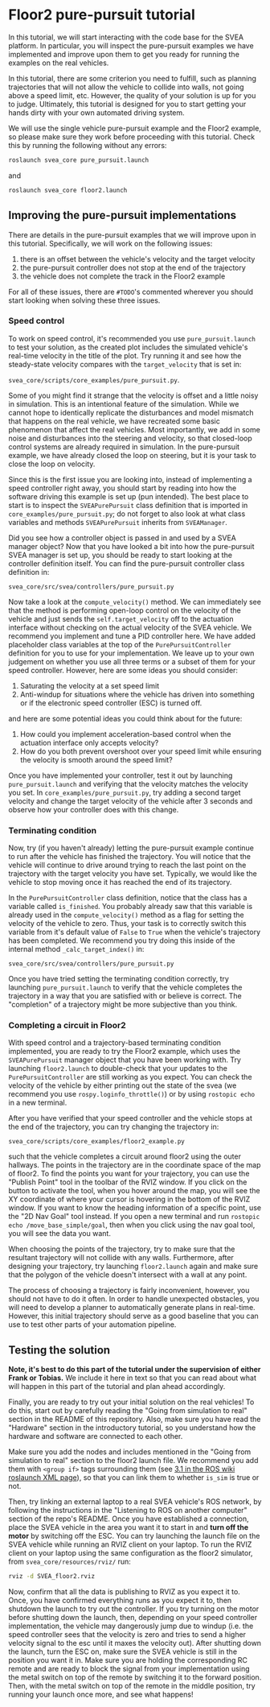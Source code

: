 # Floor2 pure-pursuit tutorial

In this tutorial, we will start interacting with the code base for the SVEA
platform. In particular, you will inspect the pure-pursuit examples we have
implemented and improve upon them to get you ready for running the examples on
the real vehicles.

In this tutorial, there are some criterion you need to fulfill, such as planning
trajectories that will not allow the vehicle to collide into walls, not going
above a speed limit, etc. However, the quality of your solution is up for you to
judge. Ultimately, this tutorial is designed for you to start getting your hands
dirty with your own automated driving system.

We will use the single vehicle pure-pursuit example and the Floor2 example, so
please make sure they work before proceeding with this tutorial. Check this by
running the following without any errors:

```bash
roslaunch svea_core pure_pursuit.launch
```

and

```bash
roslaunch svea_core floor2.launch
```

## Improving the pure-pursuit implementations

There are details in the pure-pursuit examples that we will improve upon in this
tutorial. Specifically, we will work on the following issues:

1. there is an offset between the vehicle's velocity and the target velocity
2. the pure-pursuit controller does not stop at the end of the trajectory
3. the vehicle does not complete the track in the Floor2 example

For all of these issues, there are `#TODO`'s commented wherever you should start
looking when solving these three issues.

### Speed control

To work on speed control, it's recommended you use `pure_pursuit.launch` to test
your solution, as the created plot includes the simulated vehicle's real-time
velocity in the title of the plot. Try running it and see how the steady-state
velocity compares with the `target_velocity` that is set in:

`svea_core/scripts/core_examples/pure_pursuit.py`.

Some of you might find it strange that the velocity is offset and a little noisy
in simulation. This is an intentional feature of the simulation. While we cannot
hope to identically replicate the disturbances and model mismatch that happens
on the real vehicle, we have recreated some basic phenomenon that affect the
real vehicles. Most importantly, we add in some noise and disturbances into the
steering and velocity, so that closed-loop control systems are already required
in simulation. In the pure-pursuit example, we have already closed the loop on
steering, but it is your task to close the loop on velocity.

Since this is the first issue you are looking into, instead of implementing a
speed controller right away, you should start by reading into how the software
driving this example is set up (pun intended). The best place to start is to
inspect the `SVEAPurePursuit` class definition that is imported in
`core_examples/pure_pursuit.py`; do not forget to also look at what class
variables and methods `SVEAPurePursuit` inherits from `SVEAManager`.

Did you see how a controller object is passed in and used by a SVEA manager
object? Now that you have looked a bit into how the pure-pursuit SVEA manager is
set up, you should be ready to start looking at the controller definition
itself. You can find the pure-pursuit controller class definition in:

`svea_core/src/svea/controllers/pure_pursuit.py`

Now take a look at the `compute_velocity()` method. We can immediately see that
the method is performing open-loop control on the velocity of the vehicle and
just sends the `self.target_velocity` off to the actuation interface without
checking on the actual velocity of the SVEA vehicle. We recommend you implement
and tune a PID controller here. We have added placeholder class variables at the
top of the `PurePursuitController` definition for you to use for your
implementation. We leave up to your own judgement on whether you use all three
terms or a subset of them for your speed controller. However, here are some
ideas you should consider:
1. Saturating the velocity at a set speed limit
2. Anti-windup for situations where the vehicle has driven into something or if
   the electronic speed controller (ESC) is turned off.

and here are some potential ideas you could think about for the future:
1. How could you implement acceleration-based control when the actuation
   interface only accepts velocity?
2. How do you both prevent overshoot over your speed limit while ensuring the
   velocity is smooth around the speed limit?

Once you have implemented your controller, test it out by launching
`pure_pursuit.launch` and verifying that the velocity matches the velocity you
set. In `core_examples/pure_pursuit.py`, try adding a second target velocity and
change the target velocity of the vehicle after 3 seconds and observe how your
controller does with this change.

### Terminating condition

Now, try (if you haven't already) letting the pure-pursuit example continue to
run after the vehicle has finished the trajectory. You will notice that the
vehicle will continue to drive around trying to reach the last point on the
trajectory with the target velocity you have set. Typically, we would like the
vehicle to stop moving once it has reached the end of its trajectory.

In the `PurePursuitController` class definition, notice that the class has a
variable called `is_finished`. You probably already saw that this variable is
already used in the `compute_velocity()` method as a flag for setting the
velocity of the vehicle to zero. Thus, your task is to correctly switch this
variable from it's default value of `False` to `True` when the vehicle's
trajectory has been completed. We recommend you try doing this inside of the
internal method `_calc_target_index()` in:

`svea_core/src/svea/controllers/pure_pursuit.py`

Once you have tried setting the terminating condition correctly, try launching
`pure_pursuit.launch` to verify that the vehicle completes the trajectory in a
way that you are satisfied with or believe is correct. The "completion" of a
trajectory might be more subjective than you think.

### Completing a circuit in Floor2

With speed control and a trajectory-based terminating condition implemented, you
are ready to try the Floor2 example, which uses the `SVEAPurePursuit` manager
object that you have been working with. Try launching `floor2.launch` to
double-check that your updates to the `PurePursuitController` are still working
as you expect. You can check the velocity of the vehicle by either printing out
the state of the svea (we recommend you use `rospy.loginfo_throttle()`) or by
using `rostopic echo` in a new terminal.

After you have verified that your speed controller and the vehicle stops at the
end of the trajectory, you can try changing the trajectory in:

`svea_core/scripts/core_examples/floor2_example.py`

such that the vehicle completes a circuit around floor2 using the outer
hallways. The points in the trajectory are in the coordinate space of the map of
floor2. To find the points you want for your trajectory, you can use the
"Publish Point" tool in the toolbar of the RVIZ window. If you click on the
button to activate the tool, when you hover around the map, you will see the XY
coordinate of where your cursor is hovering in the bottom of the RVIZ window. If
you want to know the heading information of a specific point, use the "2D Nav
Goal" tool instead. If you open a new terminal and run `rostopic echo
/move_base_simple/goal`, then when you click using the nav goal tool, you will
see the data you want.

When choosing the points of the trajectory, try to make sure that the resultant
trajectory will not collide with any walls. Furthermore, after designing your
trajectory, try launching `floor2.launch` again and make sure that the polygon
of the vehicle doesn't intersect with a wall at any point.

The process of choosing a trajectory is fairly inconvenient, however, you should
not have to do it often. In order to handle unexpected obstacles, you will need
to develop a planner to automatically generate plans in real-time. However, this
initial trajectory should serve as a good baseline that you can use to test
other parts of your automation pipeline.

## Testing the solution

**Note, it's best to do this part of the tutorial under the supervision of
either Frank or Tobias.** We include it here in text so that you can read about
what will happen in this part of the tutorial and plan ahead accordingly.

Finally, you are ready to try out your initial solution on the real vehicles! To
do this, start out by carefully reading the "Going from simulation to real"
section in the README of this repository. Also, make sure you have read the
"Hardware" section in the introductory tutorial, so you understand how the
hardware and software are connected to each other.

Make sure you add the nodes and includes mentioned in the "Going from simulation
to real" section to the floor2 launch file. We recommend you add them with
`<group if>` tags surrounding them (see [3.1 in the ROS wiki roslaunch XML
page](http://wiki.ros.org/roslaunch/XML)), so that you can link them to whether
`is_sim` is true or not.

Then, try linking an external laptop to a real SVEA vehicle's ROS network, by
following the instructions in the "Listening to ROS on another computer" section
of the repo's README. Once you have established a connection, place the SVEA
vehicle in the area you want it to start in and **turn off the motor** by
switching off the ESC. You can try launching the launch file on the SVEA vehicle
while running an RVIZ client on your laptop. To run the RVIZ client on your
laptop using the same configuration as the floor2 simulator, from
`svea_core/resources/rviz/` run:

```bash
rviz -d SVEA_floor2.rviz
```

Now, confirm that all the data is publishing to RVIZ as you expect it to. Once,
you have confirmed everything runs as you expect it to, then shutdown the
launch to try out the controller. If you try turning on the motor before
shutting down the launch, then, depending on your speed controller
implementation, the vehicle may dangerously jump due to windup (i.e. the speed
controller sees that the velocity is zero and tries to send a higher velocity
signal to the esc until it maxes the velocity out). After shutting down the
launch, turn the ESC on, make sure the SVEA vehicle is still in the position you
want it in. Make sure you are holding the corresponding RC remote and are ready
to block the signal from your implementation using the metal switch on top of
the remote by switching it to the forward position. Then, with the metal switch
on top of the remote in the middle position, try running your launch once more,
and see what happens!
